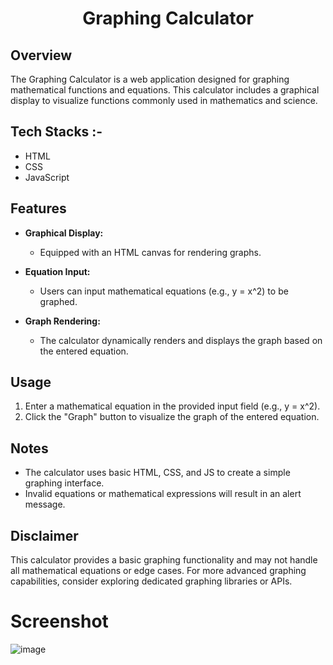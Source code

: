 # <p align="center">Graphing Calculator</p>

## Overview

The Graphing Calculator is a web application designed for graphing mathematical functions and equations. This calculator includes a graphical display to visualize functions commonly used in mathematics and science.

## Tech Stacks :-

- HTML
- CSS
- JavaScript

## Features

- **Graphical Display:**
  - Equipped with an HTML canvas for rendering graphs.

- **Equation Input:**
  - Users can input mathematical equations (e.g., y = x^2) to be graphed.

- **Graph Rendering:**
  - The calculator dynamically renders and displays the graph based on the entered equation.

## Usage

1. Enter a mathematical equation in the provided input field (e.g., y = x^2).
2. Click the "Graph" button to visualize the graph of the entered equation.

## Notes

- The calculator uses basic HTML, CSS, and JS to create a simple graphing interface.
- Invalid equations or mathematical expressions will result in an alert message.

## Disclaimer

This calculator provides a basic graphing functionality and may not handle all mathematical equations or edge cases. For more advanced graphing capabilities, consider exploring dedicated graphing libraries or APIs.

# Screenshot

![image](https://github.com/Rakesh9100/CalcDiverse/assets/142514166/b6ee9aed-6629-408c-8236-f418581f1481)
